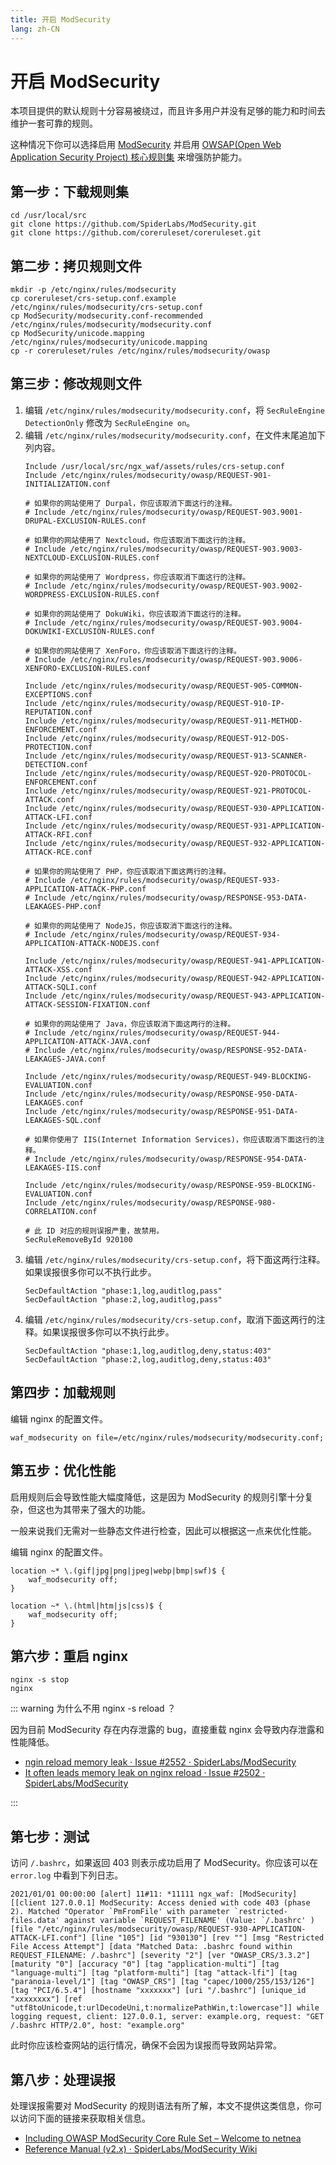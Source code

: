 ```yaml
---
title: 开启 ModSecurity
lang: zh-CN
---
```


# 开启 ModSecurity <Badge text="仅限最新的 Current 版本" type="tip"/>

本项目提供的默认规则十分容易被绕过，而且许多用户并没有足够的能力和时间去维护一套可靠的规则。

这种情况下你可以选择启用 [ModSecurity](https://github.com/SpiderLabs/ModSecurity) 并启用 [OWSAP(Open Web Application Security Project) 核心规则集](https://owasp.org/www-project-modsecurity-core-rule-set/) 来增强防护能力。


## 第一步：下载规则集

```shell
cd /usr/local/src
git clone https://github.com/SpiderLabs/ModSecurity.git
git clone https://github.com/coreruleset/coreruleset.git
```

## 第二步：拷贝规则文件

```shell
mkdir -p /etc/nginx/rules/modsecurity
cp coreruleset/crs-setup.conf.example /etc/nginx/rules/modsecurity/crs-setup.conf
cp ModSecurity/modsecurity.conf-recommended /etc/nginx/rules/modsecurity/modsecurity.conf
cp ModSecurity/unicode.mapping /etc/nginx/rules/modsecurity/unicode.mapping
cp -r coreruleset/rules /etc/nginx/rules/modsecurity/owasp
```

## 第三步：修改规则文件


1. 编辑 `/etc/nginx/rules/modsecurity/modsecurity.conf`，将 `SecRuleEngine DetectionOnly` 修改为 `SecRuleEngine on`。
2. 编辑 `/etc/nginx/rules/modsecurity/modsecurity.conf`，在文件末尾追加下列内容。
    ```
    Include /usr/local/src/ngx_waf/assets/rules/crs-setup.conf
    Include /etc/nginx/rules/modsecurity/owasp/REQUEST-901-INITIALIZATION.conf

    # 如果你的网站使用了 Durpal，你应该取消下面这行的注释。
    # Include /etc/nginx/rules/modsecurity/owasp/REQUEST-903.9001-DRUPAL-EXCLUSION-RULES.conf

    # 如果你的网站使用了 Nextcloud，你应该取消下面这行的注释。
    # Include /etc/nginx/rules/modsecurity/owasp/REQUEST-903.9003-NEXTCLOUD-EXCLUSION-RULES.conf

    # 如果你的网站使用了 Wordpress，你应该取消下面这行的注释。
    # Include /etc/nginx/rules/modsecurity/owasp/REQUEST-903.9002-WORDPRESS-EXCLUSION-RULES.conf

    # 如果你的网站使用了 DokuWiki，你应该取消下面这行的注释。
    # Include /etc/nginx/rules/modsecurity/owasp/REQUEST-903.9004-DOKUWIKI-EXCLUSION-RULES.conf

    # 如果你的网站使用了 XenForo，你应该取消下面这行的注释。
    # Include /etc/nginx/rules/modsecurity/owasp/REQUEST-903.9006-XENFORO-EXCLUSION-RULES.conf

    Include /etc/nginx/rules/modsecurity/owasp/REQUEST-905-COMMON-EXCEPTIONS.conf
    Include /etc/nginx/rules/modsecurity/owasp/REQUEST-910-IP-REPUTATION.conf
    Include /etc/nginx/rules/modsecurity/owasp/REQUEST-911-METHOD-ENFORCEMENT.conf
    Include /etc/nginx/rules/modsecurity/owasp/REQUEST-912-DOS-PROTECTION.conf
    Include /etc/nginx/rules/modsecurity/owasp/REQUEST-913-SCANNER-DETECTION.conf
    Include /etc/nginx/rules/modsecurity/owasp/REQUEST-920-PROTOCOL-ENFORCEMENT.conf
    Include /etc/nginx/rules/modsecurity/owasp/REQUEST-921-PROTOCOL-ATTACK.conf
    Include /etc/nginx/rules/modsecurity/owasp/REQUEST-930-APPLICATION-ATTACK-LFI.conf
    Include /etc/nginx/rules/modsecurity/owasp/REQUEST-931-APPLICATION-ATTACK-RFI.conf
    Include /etc/nginx/rules/modsecurity/owasp/REQUEST-932-APPLICATION-ATTACK-RCE.conf

    # 如果你的网站使用了 PHP，你应该取消下面这两行的注释。
    # Include /etc/nginx/rules/modsecurity/owasp/REQUEST-933-APPLICATION-ATTACK-PHP.conf
    # Include /etc/nginx/rules/modsecurity/owasp/RESPONSE-953-DATA-LEAKAGES-PHP.conf

    # 如果你的网站使用了 NodeJS，你应该取消下面这行的注释。
    # Include /etc/nginx/rules/modsecurity/owasp/REQUEST-934-APPLICATION-ATTACK-NODEJS.conf

    Include /etc/nginx/rules/modsecurity/owasp/REQUEST-941-APPLICATION-ATTACK-XSS.conf
    Include /etc/nginx/rules/modsecurity/owasp/REQUEST-942-APPLICATION-ATTACK-SQLI.conf
    Include /etc/nginx/rules/modsecurity/owasp/REQUEST-943-APPLICATION-ATTACK-SESSION-FIXATION.conf

    # 如果你的网站使用了 Java，你应该取消下面这两行的注释。
    # Include /etc/nginx/rules/modsecurity/owasp/REQUEST-944-APPLICATION-ATTACK-JAVA.conf
    # Include /etc/nginx/rules/modsecurity/owasp/RESPONSE-952-DATA-LEAKAGES-JAVA.conf

    Include /etc/nginx/rules/modsecurity/owasp/REQUEST-949-BLOCKING-EVALUATION.conf
    Include /etc/nginx/rules/modsecurity/owasp/RESPONSE-950-DATA-LEAKAGES.conf
    Include /etc/nginx/rules/modsecurity/owasp/RESPONSE-951-DATA-LEAKAGES-SQL.conf
    
    # 如果你使用了 IIS(Internet Information Services)，你应该取消下面这行的注释。
    # Include /etc/nginx/rules/modsecurity/owasp/RESPONSE-954-DATA-LEAKAGES-IIS.conf

    Include /etc/nginx/rules/modsecurity/owasp/RESPONSE-959-BLOCKING-EVALUATION.conf
    Include /etc/nginx/rules/modsecurity/owasp/RESPONSE-980-CORRELATION.conf

    # 此 ID 对应的规则误报严重，故禁用。
    SecRuleRemoveById 920100
    ```
3. 编辑 `/etc/nginx/rules/modsecurity/crs-setup.conf`，将下面这两行注释。如果误报很多你可以不执行此步。
    ```
    SecDefaultAction "phase:1,log,auditlog,pass"
    SecDefaultAction "phase:2,log,auditlog,pass"
    ```
4. 编辑 `/etc/nginx/rules/modsecurity/crs-setup.conf`，取消下面这两行的注释。如果误报很多你可以不执行此步。
    ```
    SecDefaultAction "phase:1,log,auditlog,deny,status:403"
    SecDefaultAction "phase:2,log,auditlog,deny,status:403"
    ```

## 第四步：加载规则

编辑 nginx 的配置文件。

```nginx
waf_modsecurity on file=/etc/nginx/rules/modsecurity/modsecurity.conf;
```

## 第五步：优化性能

启用规则后会导致性能大幅度降低，这是因为 ModSecurity 的规则引擎十分复杂，但这也为其带来了强大的功能。

一般来说我们无需对一些静态文件进行检查，因此可以根据这一点来优化性能。

编辑 nginx 的配置文件。

```nginx
location ~* \.(gif|jpg|png|jpeg|webp|bmp|swf)$ {
    waf_modsecurity off;
}

location ~* \.(html|htm|js|css)$ {
    waf_modsecurity off;
}
```

## 第六步：重启 nginx

```shell
nginx -s stop
nginx
```

::: warning 为什么不用 nginx -s reload ？

因为目前 ModSecurity 存在内存泄露的 bug，直接重载 nginx 会导致内存泄露和性能降低。

* [ngin reload memory leak · Issue #2552 · SpiderLabs/ModSecurity](https://github.com/SpiderLabs/ModSecurity/issues/2552)
* [It often leads memory leak on nginx reload · Issue #2502 · SpiderLabs/ModSecurity](https://github.com/SpiderLabs/ModSecurity/issues/2502)

:::

## 第七步：测试

访问 `/.bashrc`，如果返回 403 则表示成功启用了 ModSecurity。你应该可以在 `error.log` 中看到下列日志。

```
2021/01/01 00:00:00 [alert] 11#11: *11111 ngx_waf: [ModSecurity][[client 127.0.0.1] ModSecurity: Access denied with code 403 (phase 2). Matched "Operator `PmFromFile' with parameter `restricted-files.data' against variable `REQUEST_FILENAME' (Value: `/.bashrc' ) [file "/etc/nginx/rules/modsecurity/owasp/REQUEST-930-APPLICATION-ATTACK-LFI.conf"] [line "105"] [id "930130"] [rev ""] [msg "Restricted File Access Attempt"] [data "Matched Data: .bashrc found within REQUEST_FILENAME: /.bashrc"] [severity "2"] [ver "OWASP_CRS/3.3.2"] [maturity "0"] [accuracy "0"] [tag "application-multi"] [tag "language-multi"] [tag "platform-multi"] [tag "attack-lfi"] [tag "paranoia-level/1"] [tag "OWASP_CRS"] [tag "capec/1000/255/153/126"] [tag "PCI/6.5.4"] [hostname "xxxxxxx"] [uri "/.bashrc"] [unique_id "xxxxxxxx"] [ref "utf8toUnicode,t:urlDecodeUni,t:normalizePathWin,t:lowercase"]] while logging request, client: 127.0.0.1, server: example.org, request: "GET /.bashrc HTTP/2.0", host: "example.org"
```

此时你应该检查网站的运行情况，确保不会因为误报而导致网站异常。

## 第八步：处理误报

处理误报需要对 ModSecurity 的规则语法有所了解，本文不提供这类信息，你可以访问下面的链接来获取相关信息。

* [Including OWASP ModSecurity Core Rule Set – Welcome to netnea](https://www.netnea.com/cms/apache-tutorial-7_including-modsecurity-core-rules/#step_7_handling_false_positives_disabling_individual_rules)
* [Reference Manual (v2.x) · SpiderLabs/ModSecurity Wiki](https://github.com/SpiderLabs/ModSecurity/wiki/Reference-Manual-%28v2.x%29)






